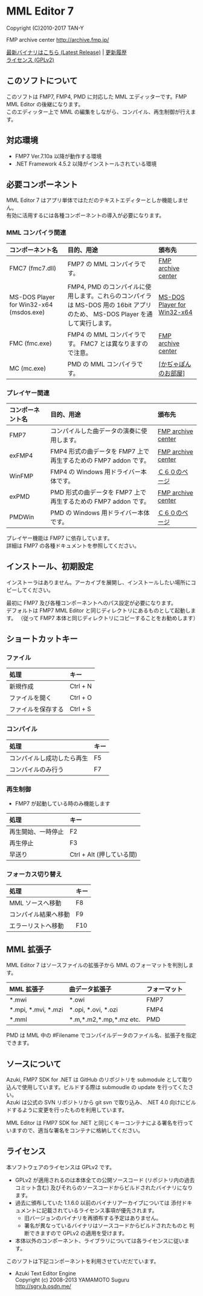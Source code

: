 
MML Editor 7
=====
Copyright (C)2010-2017 TAN-Y

FMP archive center http://archive.fmp.jp/  

[最新バイナリはこちら (Latest Release)](https://github.com/aosoft/FMMLEditor7/releases/latest) | [更新履歴](CHANGELOG.md)  
[ライセンス (GPLv2)](LICENSE.txt)


## このソフトについて

このソフトは FMP7, FMP4, PMD に対応した MML エディッターです。FMP MML Editor の後継になります。  
このエディッター上で MML の編集をしながら、コンパイル、再生制御が行えます。


## 対応環境

* FMP7 Ver.7.10a 以降が動作する環境
* .NET Framework 4.5.2 以降がインストールされている環境

## 必要コンポーネント

MML Editor 7 はアプリ単体ではただのテキストエディターとしか機能しません。  
有効に活用するには各種コンポーネントの導入が必要になります。

### MML コンパイラ関連

| コンポーネント名 | 目的、用途 | 頒布先 |
|:--|:--|:--|
|FMC7 (fmc7.dll)|FMP7 の MML コンパイラです。|[FMP archive center](http://archive.fmp.jp/)|
|MS-DOS Player for Win32-x64 (msdos.exe)|FMP4, PMD のコンパイルに使用します。これらのコンパイラは MS-DOS 用の 16bit アプリのため、 MS-DOS Player を通して実行します。|[MS-DOS Player for Win32-x64](http://takeda-toshiya.my.coocan.jp/msdos/)|
|FMC (fmc.exe)|FMP4 の MML コンパイラです。 FMC7 とは異なりますので注意。|[FMP archive center](http://archive.fmp.jp/)|
|MC (mc.exe)|PMD の MML コンパイラです。|[[かぢゃぽんのお部屋]](http://www5.airnet.ne.jp/kajapon/)

### プレイヤー関連

| コンポーネント名 | 目的、用途 | 頒布先 |
|:--|:--|:--|
|FMP7|コンパイルした曲データの演奏に使用します。|[FMP archive center](http://archive.fmp.jp/)|
|exFMP4|FMP4 形式の曲データを FMP7 上で再生するための FMP7 addon です。|[FMP archive center](http://archive.fmp.jp/)|
|WinFMP|FMP4 の Windows 用ドライバー本体です。|[Ｃ６０のページ](http://c60.la.coocan.jp/)|
|exPMD|PMD 形式の曲データを FMP7 上で再生するための FMP7 addon です。|[FMP archive center](http://archive.fmp.jp/)|
|PMDWin|PMD の Windows 用ドライバー本体です。|[Ｃ６０のページ](http://c60.la.coocan.jp/)|

プレイヤー機能は FMP7 に依存しています。  
詳細は FMP7 の各種ドキュメントを参照してください。

## インストール、初期設定

インストーラはありません。アーカイブを展開し、インストールしたい場所にコピーしてください。

最初に FMP7 及び各種コンポーネントへのパス設定が必要になります。  
デフォルトは FMP7 MML Editor と同じディレクトリにあるものとして起動します。 （従って FMP7 本体と同じディレクトリにコピーすることをお勧めします）


## ショートカットキー

### ファイル
| 処理 | キー |
|:--|:--|
| 新規作成 | Ctrl + N |
| ファイルを開く | Ctrl + O |
| ファイルを保存する | Ctrl + S |

### コンパイル
| 処理 | キー |
|:--|:--|
| コンパイルし成功したら再生 | F5 |
| コンパイルのみ行う | F7 |

### 再生制御
* FMP7 が起動している時のみ機能します

| 処理 | キー |
|:--|:--|
| 再生開始、一時停止 | F2 |
| 再生停止 | F3 |
| 早送り | Ctrl + Alt (押している間) |

### フォーカス切り替え
| 処理 | キー |
|:--|:--|
| MML ソースへ移動 | F8 |
| コンパイル結果へ移動 | F9 |
| エラーリストへ移動 | F10 |

## MML 拡張子

MML Editor 7 はソースファイルの拡張子から MML のフォーマットを判別します。

| MML 拡張子 | 曲データ拡張子 | フォーマット |
|:--|:--|:--|
|\*.mwi|\*.owi|FMP7|
|\*.mpi, \*.mvi, \*.mzi|\*.opi, \*.ovi, \*.ozi|FMP4|
|*.mml|\*.m,\*.m2,\*.mp,\*.mz etc.|PMD|

PMD は MML 中の #Filename でコンパイルデータのファイル名、拡張子を指定できます。

## ソースについて

Azuki, FMP7 SDK for .NET は GitHub のリポジトリを submodule として取り込んで使用しています。ビルドする際は submoudle の update を行ってくたさい。  
Azuki は公式の SVN リポジトリから git svn で取り込み、 .NET 4.0 向けにビルドするように変更を行ったものを利用しています。

MML Editor は FMP7 SDK for .NET と同じくキーコンテナによる署名を行っていますので、適当な署名をコンテナに格納してください。

## ライセンス

本ソフトウェアのライセンスは GPLv2 です。

* GPLv2 が適用されるのは本体全ての公開ソースコード (リポジトリ内の過去コミット含む)
  及びそれらのソースコードからビルドされたバイナリになります。
* 過去に頒布していた 1.1.6.0 以前のバイナリアーカイブについては
  添付ドキュメントに記載されているライセンス事項が優先されます。
  * 旧バージョンのバイナリを再頒布する予定はありません。
  * 署名が異なっているバイナリはソースコードからビルドされたものと
    判断できますので GPLv2 の適用を受けます。
* 本体以外のコンポーネント、ライブラリについては各ライセンスに従います。

このソフトは下記コンポーネントを利用させていだだています。

* Azuki Text Editor Engine  
  Copyright (c) 2008-2013 YAMAMOTO Suguru  
  http://sgry.b.osdn.me/
